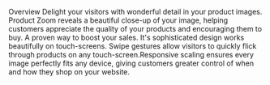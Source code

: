 Overview
Delight your visitors with wonderful detail in your product images. Product Zoom reveals a beautiful close-up of your image, helping customers appreciate the quality of your products and encouraging them to buy. A proven way to boost your sales.
It's sophisticated design works beautifully on touch-screens. Swipe gestures allow visitors to quickly flick through products on any touch-screen.Responsive scaling ensures every image perfectly fits any device, giving customers greater control of when and how they shop on your website.
